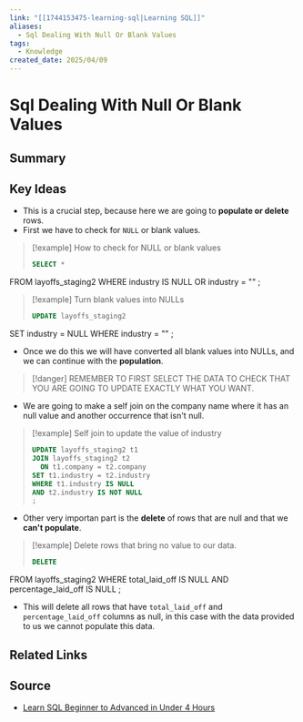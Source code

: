 ```yaml
---
link: "[[1744153475-learning-sql|Learning SQL]]"
aliases:
  - Sql Dealing With Null Or Blank Values
tags:
  - Knowledge
created_date: 2025/04/09
---
```

# Sql Dealing With Null Or Blank Values

## Summary

## Key Ideas
- This is a crucial step, because here we are going to **populate or delete** rows.
- First we have to check for `NULL` or blank values.

>[!example] How to check for NULL or blank values
>```SQL
>SELECT *
FROM layoffs_staging2
WHERE industry IS NULL
OR industry = ""
;

>[!example] Turn blank values into NULLs
> ```SQL
> UPDATE layoffs_staging2
SET industry = NULL
WHERE industry = ""
;

- Once we do this we will have converted all blank values into NULLs, and we can continue with the **population**.

>[!danger] REMEMBER TO FIRST SELECT THE DATA TO CHECK THAT YOU ARE GOING TO UPDATE EXACTLY WHAT YOU WANT.

- We are going to make a self join on the company name where it has an null value and another occurrence that isn't null.

>[!example] Self join to update the value of industry
>```SQL
>UPDATE layoffs_staging2 t1
>JOIN layoffs_staging2 t2
>	ON t1.company = t2.company
>SET t1.industry = t2.industry
>WHERE t1.industry IS NULL
>AND t2.industry IS NOT NULL
>;

- Other very importan part is the **delete** of rows that are null and that we **can't populate**.

>[!example] Delete rows that bring no value to our data.
>```SQL
>DELETE
FROM layoffs_staging2
WHERE total_laid_off IS NULL
AND percentage_laid_off IS NULL
;

- This will delete all rows that have `total_laid_off` and `percentage_laid_off` columns as null, in this case with the data provided to us we cannot populate this data.
## Related Links
## Source
- [Learn SQL Beginner to Advanced in Under 4 Hours](https://www.youtube.com/watch?v=OT1RErkfLNQ&t=9991s)